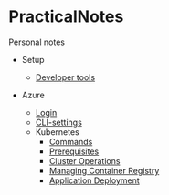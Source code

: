 # PracticalNotes
Personal notes

- Setup
  - [Developer tools](Setup/DevTools.md)

- Azure
  - [Login](Azure/Login.md)
  - [CLI-settings](Azure/CliSettings.md)
  - Kubernetes
    - [Commands](Azure/K8sCommands.md)
    - [Prerequisites](Azure/K8sPrerequisites.md)
    - [Cluster Operations](Azure/K8sClusterOperations.md)
    - [Managing Container Registry](Azure/K8sContainerRegistry.md)
    - [Application Deployment](Azure/K8sDeployApplication.md)